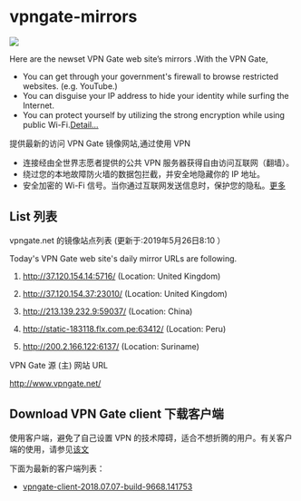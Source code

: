 vpngate-mirrors
===============

![](http://i1288.photobucket.com/albums/b484/waylau/vpn-top_zps08e8f3c2.jpg)

Here are the newset VPN Gate web site’s mirrors .With the VPN Gate,

* You can get through your government's firewall to browse restricted websites. (e.g. YouTube.)
* You can disguise your IP address to hide your identity while surfing the Internet.
* You can protect yourself by utilizing the strong encryption while using public Wi-Fi.[Detail...](https://waylau.com/about-vpngate/)

提供最新的访问 VPN Gate 镜像网站,通过使用 VPN 

* 连接经由全世界志愿者提供的公共 VPN 服务器获得自由访问互联网（翻墙）。
* 绕过您的本地故障防火墙的数据包拦截，并安全地隐藏你的 IP 地址。
* 安全加密的 Wi-Fi 信号。当你通过互联网发送信息时，保护您的隐私。[更多](https://waylau.com/about-vpngate/)

## List 列表


vpngate.net 的镜像站点列表 (更新于:2019年5月26日8:10 ）
 
Today's VPN Gate web site's daily mirror URLs are following.

1. http://37.120.154.14:5716/
   (Location: United Kingdom)

2. http://37.120.154.37:23010/
   (Location: United Kingdom)

3. http://213.139.232.9:59037/
   (Location: China)

4. http://static-183118.flx.com.pe:63412/
   (Location: Peru)

5. http://200.2.166.122:6137/
   (Location: Suriname)


VPN Gate 源 (主) 网站 URL

http://www.vpngate.net/

## Download VPN Gate client 下载客户端

使用客户端，避免了自己设置 VPN 的技术障碍，适合不想折腾的用户。有关客户端的使用，请参见[该文](http://www.waylau.com/about-vpngate/)

下面为最新的客户端列表：

* [vpngate-client-2018.07.07-build-9668.141753](https://pan.baidu.com/s/1e5oz1afLHGWmmD2YQyqmEA)

